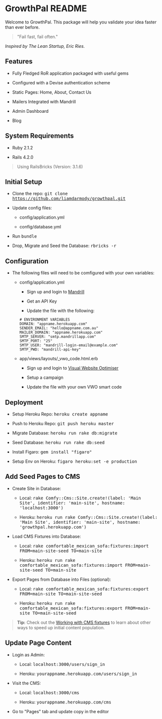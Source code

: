 # GrowthPal README

Welcome to GrowthPal. This package will help you validate your idea faster than ever before.

> "Fail fast, fail often."

*Inspired by The Lean Startup, Eric Ries.*

Features
-------------

* Fully Fledged RoR application packaged with useful gems

* Configured with a Devise authentication scheme

* Static Pages: Home, About, Contact Us

* Mailers Integrated with Mandrill

* Admin Dashboard

* Blog

System Requirements
-------------

* Ruby 2.1.2

* Rails 4.2.0

>Using RailsBricks (Version: 3.1.6)

Initial Setup
-------------

* Clone the repo: <kbd>git clone https://github.com/liamdarmody/growthpal.git</kbd>

* Update config files:

  * config/application.yml

  * config/database.yml

* Run <kbd>bundle</kbd>

* Drop, Migrate and Seed the Database: <kbd>rbricks -r</kbd>

Configuration
-------------

* The following files will need to be comfigured with your own variables:

  * config/application.yml

    * Sign up and login to [Mandrill](https://mandrill.com/signup/)

    * Get an API Key

    * Update the file with the following:

    ```
    # ENVIRONMENT VARIABLES
    DOMAIN: "appname.herokuapp.com"
    SENDER_EMAIL: "hello@appname.com.au"
    MAILER_DOMAIN: "appname.herokuapp.com"
    SMTP_SERVER: "smtp.mandrillapp.com"
    SMTP_PORT: "25"
    SMTP_USER: "mandrill-login-email@example.com"
    SMTP_PWD: "mandrill-api-key"
    ```

  * app/views/layouts/_vwo_code.html.erb

    * Sign up and login to [Visual Website Optimiser](https://vwo.com)

    * Setup a campaign

    * Update the file with your own VWO smart code

Deployment
-------------

* Setup Heroku Repo: <kbd>heroku create appname</kbd>

* Push to Heroku Repo: <kbd>git push heroku master</kbd>

* Migrate Database: <kbd>heroku run rake db:migrate</kbd>

* Seed Database: <kbd>heroku run rake db:seed</kbd>

* Install Figaro: <kbd>gem install "figaro"</kbd>

* Setup Env on Heroku: <kbd>figaro heroku:set -e production</kbd>

Add Seed Pages to CMS
-------------

* Create Site in Database:

  * Local: <kbd>rake Comfy::Cms::Site.create!(label: 'Main Site', identifier: 'main-site', hostname: 'localhost:3000')</kbd>

  * Heroku: <kbd>heroku run rake Comfy::Cms::Site.create!(label: 'Main Site', identifier: 'main-site', hostname: 'growthpal.herokuapp.com')</kbd>

* Load CMS Fixtures into Database:

  * Local: <kbd>rake comfortable_mexican_sofa:fixtures:import FROM=main-site-seed TO=main-site</kbd>

  * Heroku: <kbd>heroku run rake comfortable_mexican_sofa:fixtures:import FROM=main-site-seed TO=main-site</kbd>

* Export Pages from Database into Files (optional):

  * Local: <kbd>rake comfortable_mexican_sofa:fixtures:export FROM=main-site TO=main-site-seed</kbd>

  * Heroku: <kbd>heroku run rake comfortable_mexican_sofa:fixtures:export FROM=main-site TO=main-site-seed</kbd>

> **Tip:** Check out the [Working with CMS fixtures](https://github.com/comfy/comfortable-mexican-sofa/wiki/Working-with-CMS-fixtures) to learn about other ways to speed up initial content population. 

Update Page Content
-------------

* Login as Admin: 

  * Local: <kbd>localhost:3000/users/sign_in</kbd>

  * Heroku: <kbd>yourappname.herokuapp.com/users/sign_in</kbd>

* Visit the CMS:

  * Local: <kbd>localhost:3000/cms</kbd>

  * Heroku: <kbd>yourappname.herokuapp.com/cms</kbd>

* Go to "Pages" tab and update copy in the editor
